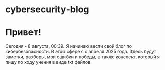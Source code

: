 # cybersecurity-blog
# Привет!

Сегодня - 8 августа, 00:39.
Я начинаю вести свой блог по кибербезопасности. В этой сфере я с апреля 2025 года.
Здесь будут заметки, разборы, мои ошибки и победы, а также конспект, который я пишу по ходу учения в виде txt файлов.
